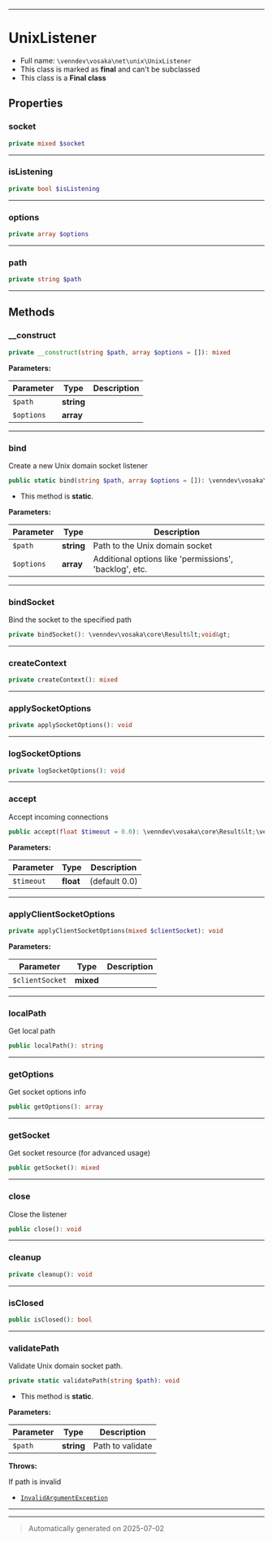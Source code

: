***

# UnixListener





* Full name: `\venndev\vosaka\net\unix\UnixListener`
* This class is marked as **final** and can't be subclassed
* This class is a **Final class**



## Properties


### socket



```php
private mixed $socket
```






***

### isListening



```php
private bool $isListening
```






***

### options



```php
private array $options
```






***

### path



```php
private string $path
```






***

## Methods


### __construct



```php
private __construct(string $path, array $options = []): mixed
```








**Parameters:**

| Parameter | Type | Description |
|-----------|------|-------------|
| `$path` | **string** |  |
| `$options` | **array** |  |





***

### bind

Create a new Unix domain socket listener

```php
public static bind(string $path, array $options = []): \venndev\vosaka\core\Result&lt;\venndev\vosaka\net\unix\UnixListener&gt;
```



* This method is **static**.




**Parameters:**

| Parameter | Type | Description |
|-----------|------|-------------|
| `$path` | **string** | Path to the Unix domain socket |
| `$options` | **array** | Additional options like &#039;permissions&#039;, &#039;backlog&#039;, etc. |





***

### bindSocket

Bind the socket to the specified path

```php
private bindSocket(): \venndev\vosaka\core\Result&lt;void&gt;
```












***

### createContext



```php
private createContext(): mixed
```












***

### applySocketOptions



```php
private applySocketOptions(): void
```












***

### logSocketOptions



```php
private logSocketOptions(): void
```












***

### accept

Accept incoming connections

```php
public accept(float $timeout = 0.0): \venndev\vosaka\core\Result&lt;\venndev\vosaka\net\unix\UnixStream|null&gt;
```








**Parameters:**

| Parameter | Type | Description |
|-----------|------|-------------|
| `$timeout` | **float** | (default 0.0) |





***

### applyClientSocketOptions



```php
private applyClientSocketOptions(mixed $clientSocket): void
```








**Parameters:**

| Parameter | Type | Description |
|-----------|------|-------------|
| `$clientSocket` | **mixed** |  |





***

### localPath

Get local path

```php
public localPath(): string
```












***

### getOptions

Get socket options info

```php
public getOptions(): array
```












***

### getSocket

Get socket resource (for advanced usage)

```php
public getSocket(): mixed
```












***

### close

Close the listener

```php
public close(): void
```












***

### cleanup



```php
private cleanup(): void
```












***

### isClosed



```php
public isClosed(): bool
```












***

### validatePath

Validate Unix domain socket path.

```php
private static validatePath(string $path): void
```



* This method is **static**.




**Parameters:**

| Parameter | Type | Description |
|-----------|------|-------------|
| `$path` | **string** | Path to validate |




**Throws:**
<p>If path is invalid</p>

- [`InvalidArgumentException`](../../../../InvalidArgumentException.md)



***


***
> Automatically generated on 2025-07-02
